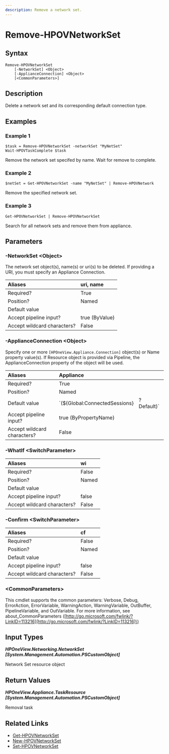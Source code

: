 ```yaml
---
description: Remove a network set.
---
```


# Remove-HPOVNetworkSet

## Syntax

```text
Remove-HPOVNetworkSet
    [-NetworkSet] <Object>
    [-ApplianceConnection] <Object>
    [<CommonParameters>]
```

## Description

Delete a network set and its corresponding default connection type.

## Examples

### Example 1

```text
$task = Remove-HPOVNetworkSet -networkSet "MyNetSet"
Wait-HPOVTaskComplete $task
```

Remove the network set specifed by name. Wait for remove to complete.

### Example 2

```text
$netSet = Get-HPOVNetworkSet -name "MyNetSet" | Remove-HPOVNetwork
```

Remove the specified network set.

### Example 3

```text
Get-HPOVNetworkSet | Remove-HPOVNetworkSet
```

Search for all network sets and remove them from appliance.

## Parameters

### -NetworkSet &lt;Object&gt;

The network set object\(s\), name\(s\) or uri\(s\) to be deleted. If providing a URI, you must specify an Appliance Connection.

| Aliases | uri, name |
| :--- | :--- |
| Required? | True |
| Position? | Named |
| Default value |  |
| Accept pipeline input? | true \(ByValue\) |
| Accept wildcard characters? | False |

### -ApplianceConnection &lt;Object&gt;

Specify one or more `[HPOneView.Appliance.Connection]` object\(s\) or Name property value\(s\). If Resource object is provided via Pipeline, the ApplianceConnection property of the object will be used.

| Aliases | Appliance |  |
| :--- | :--- | :--- |
| Required? | True |  |
| Position? | Named |  |
| Default value | \`\(${Global:ConnectedSessions} | ? Default\)\` |
| Accept pipeline input? | true \(ByPropertyName\) |  |
| Accept wildcard characters? | False |  |

### -WhatIf &lt;SwitchParameter&gt;

| Aliases | wi |
| :--- | :--- |
| Required? | False |
| Position? | Named |
| Default value |  |
| Accept pipeline input? | false |
| Accept wildcard characters? | False |

### -Confirm &lt;SwitchParameter&gt;

| Aliases | cf |
| :--- | :--- |
| Required? | False |
| Position? | Named |
| Default value |  |
| Accept pipeline input? | false |
| Accept wildcard characters? | False |

### &lt;CommonParameters&gt;

This cmdlet supports the common parameters: Verbose, Debug, ErrorAction, ErrorVariable, WarningAction, WarningVariable, OutBuffer, PipelineVariable, and OutVariable. For more information, see about\_CommonParameters \([http://go.microsoft.com/fwlink/?LinkID=113216](http://go.microsoft.com/fwlink/?LinkID=113216)\)

## Input Types

_**HPOneView.Networking.NetworkSet \[System.Management.Automation.PSCustomObject\]**_

Network Set resource object

## Return Values

_**HPOneView.Appliance.TaskResource \[System.Management.Automation.PSCustomObject\]**_

Removal task

## Related Links

* [Get-HPOVNetworkSet](get-hpovnetworkset.md)
* [New-HPOVNetworkSet](new-hpovnetworkset.md)
* [Set-HPOVNetworkSet](https://github.com/HewlettPackard/POSH-HPOneView-docs/tree/2c3cd0d508b6cdba6336a27d496637fc71c6ce4c/docs/cmdlets/v5.00/networking/set-hpovnetworkset.md)


